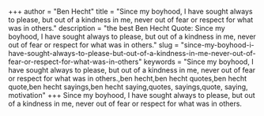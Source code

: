 +++
author = "Ben Hecht"
title = "Since my boyhood, I have sought always to please, but out of a kindness in me, never out of fear or respect for what was in others."
description = "the best Ben Hecht Quote: Since my boyhood, I have sought always to please, but out of a kindness in me, never out of fear or respect for what was in others."
slug = "since-my-boyhood-i-have-sought-always-to-please-but-out-of-a-kindness-in-me-never-out-of-fear-or-respect-for-what-was-in-others"
keywords = "Since my boyhood, I have sought always to please, but out of a kindness in me, never out of fear or respect for what was in others.,ben hecht,ben hecht quotes,ben hecht quote,ben hecht sayings,ben hecht saying,quotes, sayings,quote, saying, motivation"
+++
Since my boyhood, I have sought always to please, but out of a kindness in me, never out of fear or respect for what was in others.
